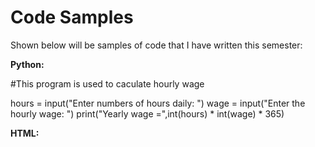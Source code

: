 # Code Samples

Shown below will be samples of code that I have written this semester: 

**Python:** 

#This program is used to caculate hourly wage 

hours = input("Enter numbers of hours daily: ")
wage = input("Enter the hourly wage:  ")
print("Yearly wage =",int(hours) * int(wage) * 365)

**HTML:** 

<!DOCTYPE html>
<html>
<head>
<meta charset="UTF-8">
<title>Fizz Buzz</title>
<script>

function fizzbuzz() {
	var display = document.getElementById('display');
	var displayHTML = "";
	for (i = 1; i <= 100; i++) {
		var result = "";
		if (i % 3 == 0) result += "Fizz";
		if (i % 5 == 0) result += "Buzz"
		if (!result) result = i;
		displayHTML += "<p>" + result + "</p>";
	}
	display.innerHTML = displayHTML;
}

</script>

</head>

<body onload="fizzbuzz()">
<div id="display">

</div>
</body>

</html>
